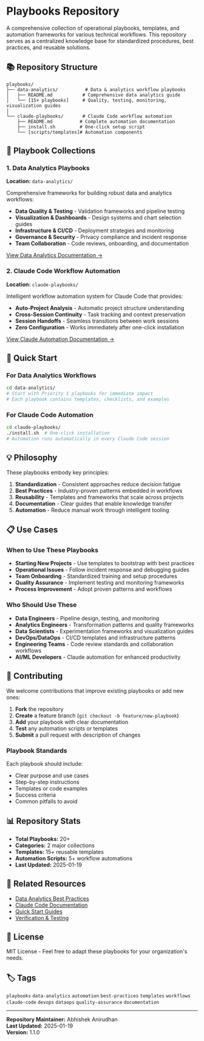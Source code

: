 # Playbooks Repository

A comprehensive collection of operational playbooks, templates, and automation frameworks for various technical workflows. This repository serves as a centralized knowledge base for standardized procedures, best practices, and reusable solutions.

## 📚 Repository Structure

```
playbooks/
├── data-analytics/          # Data & analytics workflow playbooks
│   ├── README.md           # Comprehensive data analytics guide
│   └── [15+ playbooks]     # Quality, testing, monitoring, visualization guides
│
└── claude-playbooks/       # Claude Code workflow automation
    ├── README.md          # Complete automation documentation
    ├── install.sh         # One-click setup script
    └── [scripts/templates]# Automation components
```

## 🎯 Playbook Collections

### 1. Data Analytics Playbooks
**Location:** `data-analytics/`

Comprehensive frameworks for building robust data and analytics workflows:
- **Data Quality & Testing** - Validation frameworks and pipeline testing
- **Visualization & Dashboards** - Design systems and chart selection guides
- **Infrastructure & CI/CD** - Deployment strategies and monitoring
- **Governance & Security** - Privacy compliance and incident response
- **Team Collaboration** - Code reviews, onboarding, and documentation

[View Data Analytics Documentation →](./data-analytics/README.md)

### 2. Claude Code Workflow Automation
**Location:** `claude-playbooks/`

Intelligent workflow automation system for Claude Code that provides:
- **Auto-Project Analysis** - Automatic project structure understanding
- **Cross-Session Continuity** - Task tracking and context preservation
- **Session Handoffs** - Seamless transitions between work sessions
- **Zero Configuration** - Works immediately after one-click installation

[View Claude Automation Documentation →](./claude-playbooks/README.md)

## 🚀 Quick Start

### For Data Analytics Workflows
```bash
cd data-analytics/
# Start with Priority 1 playbooks for immediate impact
# Each playbook contains templates, checklists, and examples
```

### For Claude Code Automation
```bash
cd claude-playbooks/
./install.sh  # One-click installation
# Automation runs automatically in every Claude Code session
```

## 💡 Philosophy

These playbooks embody key principles:

1. **Standardization** - Consistent approaches reduce decision fatigue
2. **Best Practices** - Industry-proven patterns embedded in workflows
3. **Reusability** - Templates and frameworks that scale across projects
4. **Documentation** - Clear guides that enable knowledge transfer
5. **Automation** - Reduce manual work through intelligent tooling

## 📋 Use Cases

### When to Use These Playbooks

- **Starting New Projects** - Use templates to bootstrap with best practices
- **Operational Issues** - Follow incident response and debugging guides
- **Team Onboarding** - Standardized training and setup procedures
- **Quality Assurance** - Implement testing and monitoring frameworks
- **Process Improvement** - Adopt proven patterns and workflows

### Who Should Use These

- **Data Engineers** - Pipeline design, testing, and monitoring
- **Analytics Engineers** - Transformation patterns and quality frameworks
- **Data Scientists** - Experimentation frameworks and visualization guides
- **DevOps/DataOps** - CI/CD templates and infrastructure patterns
- **Engineering Teams** - Code review standards and collaboration workflows
- **AI/ML Developers** - Claude automation for enhanced productivity

## 🤝 Contributing

We welcome contributions that improve existing playbooks or add new ones:

1. **Fork** the repository
2. **Create** a feature branch (`git checkout -b feature/new-playbook`)
3. **Add** your playbook with clear documentation
4. **Test** any automation scripts or templates
5. **Submit** a pull request with description of changes

### Playbook Standards

Each playbook should include:
- Clear purpose and use cases
- Step-by-step instructions
- Templates or code examples
- Success criteria
- Common pitfalls to avoid

## 📊 Repository Stats

- **Total Playbooks:** 20+
- **Categories:** 2 major collections
- **Templates:** 15+ reusable templates
- **Automation Scripts:** 5+ workflow automations
- **Last Updated:** 2025-01-19

## 🔗 Related Resources

- [Data Analytics Best Practices](./data-analytics/README.md)
- [Claude Code Documentation](./claude-playbooks/README.md)
- [Quick Start Guides](./claude-playbooks/QUICKSTART.md)
- [Verification & Testing](./claude-playbooks/VERIFICATION.md)

## 📄 License

MIT License - Feel free to adapt these playbooks for your organization's needs.

## 🏷️ Tags

`playbooks` `data-analytics` `automation` `best-practices` `templates` `workflows` `claude-code` `devops` `dataops` `quality-assurance` `documentation`

---

**Repository Maintainer:** Abhishek Anirudhan  
**Last Updated:** 2025-01-19  
**Version:** 1.1.0